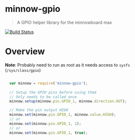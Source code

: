 # minnow-gpio
> A GPIO helper library for the minnowboard max

[![Build Status](https://travis-ci.org/adierkens/minnow-gpio.svg?branch=master)](https://travis-ci.org/adierkens/minnow-gpio)

# Overview

**Note**: Probably need to run as root as it needs access to `sysfs` (`/sys/class/gpio`) 

```javascript

  var minnow = require('minnow-gpio');
  
  // Setup the GPIO pins before using them
  // Only needs to be called once
  minnow.setup(minnow.pin.GPIO_1, minnow.direction.OUT);

  // Make the pin output HIGH
  minnow.set(minnow.pin.GPIO_1, minnow.value.HIGH);
  // or 
  minnow.set(minnow.pin.GPIO_1, 1);
  // or 
  minnow.set(minnow.pin.GPIO_1, true);



```


